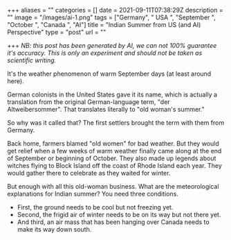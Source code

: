 +++
aliases = ""
categories = []
date = 2021-09-11T07:38:29Z
description = ""
image = "/images/ai-1.png"
tags = ["Germany", " USA ", "September ", "October ", "Canada ", "AI"]
title = "Indian Summer from US (and AI) Perspective"
type = "post"
url = ""

+++
_NB: this post has been generated by AI, we can not 100% guarantee it's accuracy. This is only an experiment and should not be taken as scientific writing._

It's the weather phenomenon of warm September days (at least around here).

German colonists in the United States gave it its name, which is actually a translation from the original German-language term, "der Altweibersommer". That translates literally to "old woman's summer."

So why was it called that? The first settlers brought the term with them from Germany.

Back home, farmers blamed "old women" for bad weather. But they would get relief when a few weeks of warm weather finally came along at the end of September or beginning of October. They also made up legends about witches flying to Block Island off the coast of Rhode Island each year. They would gather there to celebrate as they waited for winter.

But enough with all this old-woman business. What are the meteorological explanations for Indian summer? You need three conditions.

* First, the ground needs to be cool but not freezing yet. 
* Second, the frigid air of winter needs to be on its way but not there yet. 
* And third, an air mass that has been hanging over Canada needs to make its way down south.